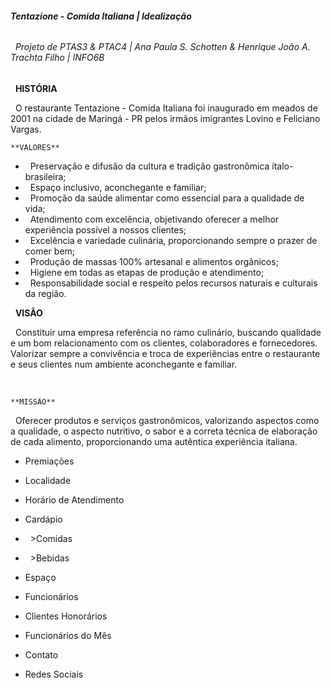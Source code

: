 ###### 	**Tentazione - Comida Italiana | Idealização**

###### &nbsp;	Projeto de PTAS3 \& PTAC4 | Ana Paula S. Schotten \& Henrique João A. Trachta Filho | INFO6B



&nbsp;	**HISTÓRIA**

&nbsp;	O restaurante Tentazione - Comida Italiana foi inaugurado em meados de 2001 na cidade de Maringá - PR pelos irmãos imigrantes Lovino e Feliciano Vargas.



	**VALORES**

* &nbsp;	Preservação e difusão da cultura e tradição gastronômica ítalo-brasileira;
* &nbsp;	Espaço inclusivo, aconchegante e familiar;
* &nbsp;	Promoção da saúde alimentar como essencial para a qualidade de vida;
* &nbsp;	Atendimento com excelência, objetivando oferecer a melhor experiência possível a nossos clientes;
* &nbsp;	Excelência e variedade culinária, proporcionando sempre o prazer de comer bem;
* &nbsp;	Produção de massas 100% artesanal e alimentos orgânicos;
* &nbsp;	Higiene em todas as etapas de produção e atendimento;
* &nbsp;	Responsabilidade social e respeito pelos recursos naturais e culturais da região.



&nbsp;	**VISÃO**

&nbsp;	Constituir uma empresa referência no ramo culinário, buscando qualidade e um bom relacionamento com os clientes, colaboradores e fornecedores. Valorizar sempre a convivência e troca de experiências entre o restaurante e seus clientes num ambiente aconchegante e familiar.

&nbsp;	

	**MISSÃO**

&nbsp;	Oferecer produtos e serviços gastronômicos, valorizando aspectos como a qualidade, o aspecto nutritivo, o sabor e a correta técnica de elaboração de cada alimento, proporcionando uma autêntica experiência italiana.





* Premiações
* Localidade
* Horário de Atendimento
* Cardápio
* &nbsp;	>Comidas
* &nbsp;	>Bebidas



* Espaço
* Funcionários
* Clientes Honorários
* Funcionários do Mês
* Contato
* Redes Sociais